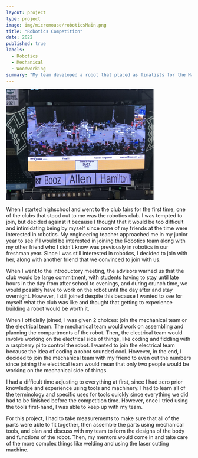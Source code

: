 ```yaml
---
layout: project
type: project
image: img/micromouse/roboticsMain.png
title: "Robotics Competition"
date: 2022
published: true
labels:
  - Robotics
  - Mechanical
  - Woodworking
summary: "My team developed a robot that placed as finalists for the Hawaii Regional First Robotics Competition."
---
```


<div class="text-center p-4">
  <img width="400px" class="rounded float-start pe-4" src="../img/micromouse/IMG_6055.JPG">
</div>

When I started highschool and went to the club fairs for the first time, one of the clubs that stood out to me was the robotics club. I was tempted to join, but decided against it because I thought that it would be too difficult and intimidating being by myself since none of my friends at the time were interested in robotics. My engineering teacher approached me in my junior year to see if I would be interested in joining the Robotics team along with my other friend who I didn't know was previously in robotics in our freshman year. Since I was still interested in robotics, I decided to join with her, along with another friend that we convinced to join with us. 

When I went to the introductory meeting, the advisors warned us that the club would be large commitment, with students having to stay until late hours in the day from after school to evenings, and during crunch time, we would possibly have to work on the robot until the day after and stay overnight. However, I still joined despite this because I wanted to see for myself what the club was like and thought that getting to experience building a robot would be worth it.

When I officially joined, I was given 2 choices: join the mechanical team or the electrical team. The mechanical team would work on assembling and planning the compartments of the robot. Then, the electrical team would involve working on the electrical side of things, like coding and fiddling with a raspberry pi to control the robot. I wanted to join the electrical team because the idea of coding a robot sounded cool. However, in the end, I decided to join the mechanical team with my friend to even out the numbers since joining the electrical team would mean that only two people would be working on the mechanical side of things. 

I had a difficult time adjusting to everything at first, since I had zero prior knowledge and experience using tools and machinery. I had to learn all of the terminology and specific uses for tools quickly since everything we did had to be finished before the competition time. However, once I tried using the tools first-hand, I was able to keep up with my team. 

For this project, I had to take measurements to make sure that all of the parts were able to fit together, then assemble the parts using mechanical tools, and plan and discuss with my team to form the designs of the body and functions of the robot. Then, my mentors would come in and take care of the more complex things like welding and using the laser cutting machine.  


